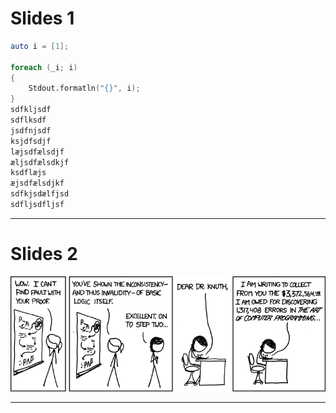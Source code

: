 # Slides 1


```d
auto i = [1];

foreach (_i; i)
{
	Stdout.formatln("{}", i);
}
sdfkljsdf
sdflksdf
jsdfnjsdf
ksjdfsdjf
læjsdfælsdjf
æljsdfælsdkjf
ksdflæjs
æjsdfælsdjkf
sdfkjsdælfjsd
sdfljsdfljsf

```

---

# Slides 2


![](media/xkcd-applied_math.png)

---

